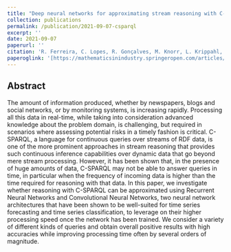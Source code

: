 ```yaml
---
title: "Deep neural networks for approximating stream reasoning with C-SPARQL"
collection: publications
permalink: /publication/2021-09-07-csparql
excerpt: ''
date: 2021-09-07
paperurl: ''
citation: 'R. Ferreira, C. Lopes, R. Gonçalves, M. Knorr, L. Krippahl, and J. Leite. Deep neural networks for approximating stream reasoning with C-SPARQL. <i>Progress in Artificial Intelligence: 20th EPIA Conference on Artificial Intelligence, EPIA 2021</i>. Springer, 2021, pp. 338-350, 2021'
paperoglink: '[https://mathematicsinindustry.springeropen.com/articles/10.1186/s13362-022-00130-1](https://link.springer.com/chapter/10.1007/978-3-030-86230-5_27)'
---
```


Abstract 
--------

The amount of information produced, whether by newspapers, blogs and social networks, or by monitoring systems, is increasing rapidly. Processing all this data in real-time, while taking into consideration advanced knowledge about the problem domain, is challenging, but required in scenarios where assessing potential risks in a timely fashion is critical. C-SPARQL, a language for continuous queries over streams of RDF data, is one of the more prominent approaches in stream reasoning that provides such continuous inference capabilities over dynamic data that go beyond mere stream processing. However, it has been shown that, in the presence of huge amounts of data, C-SPARQL may not be able to answer queries in time, in particular when the frequency of incoming data is higher than the time required for reasoning with that data. In this paper, we investigate whether reasoning with C-SPARQL can be approximated using Recurrent Neural Networks and Convolutional Neural Networks, two neural network architectures that have been shown to be well-suited for time series forecasting and time series classification, to leverage on their higher processing speed once the network has been trained. We consider a variety of different kinds of queries and obtain overall positive results with high accuracies while improving processing time often by several orders of magnitude.
